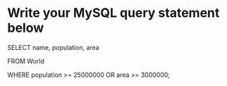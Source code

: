 # Write your MySQL query statement below

SELECT name, population, area

FROM World

WHERE population >= 25000000 OR area >= 3000000;
